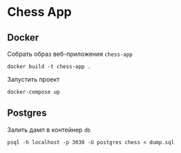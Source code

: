 # Chess App

## Docker

Собрать образ веб-приложения `chess-app`
```
docker build -t chess-app .
```

Запустить проект
```
docker-compose up
```

## Postgres

Залить дамп в контейнер `db`

```
psql -h localhost -p 3030 -U postgres chess < dump.sql
```